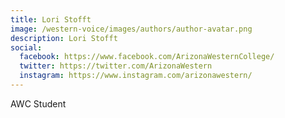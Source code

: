 ```yaml
---
title: Lori Stofft
image: /western-voice/images/authors/author-avatar.png
description: Lori Stofft
social:
  facebook: https://www.facebook.com/ArizonaWesternCollege/
  twitter: https://twitter.com/ArizonaWestern
  instagram: https://www.instagram.com/arizonawestern/
---
```


AWC Student